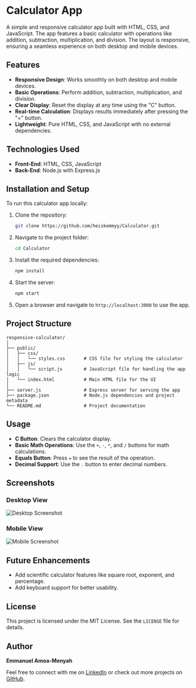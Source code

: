 # Calculator App

A simple and responsive calculator app built with HTML, CSS, and JavaScript. The app features a basic calculator with operations like addition, subtraction, multiplication, and division. The layout is responsive, ensuring a seamless experience on both desktop and mobile devices.

## Features

- **Responsive Design**: Works smoothly on both desktop and mobile devices.
- **Basic Operations**: Perform addition, subtraction, multiplication, and division.
- **Clear Display**: Reset the display at any time using the "C" button.
- **Real-time Calculation**: Displays results immediately after pressing the "=" button.
- **Lightweight**: Pure HTML, CSS, and JavaScript with no external dependencies.

## Technologies Used

- **Front-End**: HTML, CSS, JavaScript
- **Back-End**: Node.js with Express.js

## Installation and Setup

To run this calculator app locally:

1. Clone the repository:
   ```bash
   git clone https://github.com/heiskemmyy/Calculator.git
   ```

2. Navigate to the project folder:
   ```bash
   cd Calculator
   ```

3. Install the required dependencies:
   ```bash
   npm install
   ```

4. Start the server:
   ```bash
   npm start
   ```

5. Open a browser and navigate to `http://localhost:3000` to use the app.

## Project Structure

```
responsive-calculator/
│
├── public/
│   ├── css/
│   │   └── styles.css       # CSS file for styling the calculator
│   ├── js/
│   │   └── script.js        # JavaScript file for handling the app logic
│   └── index.html           # Main HTML file for the UI
│
├── server.js                # Express server for serving the app
├── package.json             # Node.js dependencies and project metadata
└── README.md                # Project documentation
```

## Usage

- **C Button**: Clears the calculator display.
- **Basic Math Operations**: Use the `+`, `-`, `*`, and `/` buttons for math calculations.
- **Equals Button**: Press `=` to see the result of the operation.
- **Decimal Support**: Use the `.` button to enter decimal numbers.

## Screenshots

### Desktop View

![Desktop Screenshot](screenshots/desktop-view.png)

### Mobile View

![Mobile Screenshot](screenshots/mobile-view.png)

## Future Enhancements

- Add scientific calculator features like square root, exponent, and percentage.
- Add keyboard support for better usability.

## License

This project is licensed under the MIT License. See the `LICENSE` file for details.

## Author

**Emmanuel Amoa-Menyah**

Feel free to connect with me on [LinkedIn](www.linkedin.com/in/emmanuelamoamenyah) or check out more projects on [GitHub](https://github.com/heiskemmyy).

